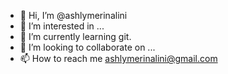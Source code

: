 - 👋 Hi, I’m @ashlymerinalini
- 👀 I’m interested in ...
- 🌱 I’m currently learning git.
- 💞️ I’m looking to collaborate on ...
- 📫 How to reach me ashlymerinalini@gmail.com

<!---
ashlymerinalini/ashlymerinalini is a ✨ special ✨ repository because its `README.md` (this file) appears on your GitHub profile.
You can click the Preview link to take a look at your changes.
--->
